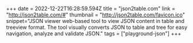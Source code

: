 +++
date = 2022-12-22T16:28:59.594Z
title = "json2table.com"
link = "http://json2table.com/#"
thumbnail = "http://json2table.com/favicon.ico"
snippet="JSON viewer web-based tool to view JSON content in table and treeview format. The tool visually converts JSON to table and tree for easy navigation, analyze and validate JSON."
tags = ["playground-json"]
+++
